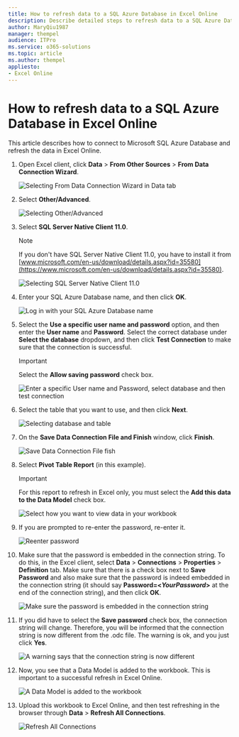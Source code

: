 ```yaml
---
title: How to refresh data to a SQL Azure Database in Excel Online
description: Describe detailed steps to refresh data to a SQL Azure Database in Excel Online
author: MaryQiu1987
manager: thempel
audience: ITPro
ms.service: o365-solutions
ms.topic: article
ms.author: thempel
appliesto:
- Excel Online
---
```


# How to refresh data to a SQL Azure Database in Excel Online

This article describes how to connect to Microsoft SQL Azure Database and refresh the data in Excel Online.

1. Open Excel client, click **Data** > **From Other Sources** > **From Data Connection Wizard**.

   ![Selecting From Data Connection Wizard in Data tab](./media/excel-online-refreshing-data-to-a-sql-azure-database/data.png)

1. Select **Other/Advanced**.

   ![Selecting Other/Advanced](./media/excel-online-refreshing-data-to-a-sql-azure-database/data-connection-wizard.png)

1. Select **SQL Server Native Client 11.0**.
   
   > [!NOTE]
   > If you don't have SQL Server Native Client 11.0, you have to install it from [www.microsoft.com/en-us/download/details.aspx?id=35580](https://www.microsoft.com/en-us/download/details.aspx?id=35580).
   
   ![Selecting SQL Server Native Client 11.0](./media/excel-online-refreshing-data-to-a-sql-azure-database/sql-server-native-client.png)

1. Enter your SQL Azure Database name, and then click **OK**.

   ![Log in with your SQL Azure Database name](./media/excel-online-refreshing-data-to-a-sql-azure-database/login.png)

1. Select the **Use a specific user name and password** option, and then enter the **User name** and **Password**. Select the correct database under **Select the database** dropdown, and then click **Test Connection** to make sure that the connection is successful.

   > [!IMPORTANT]
   > Select the **Allow saving password** check box.  

   ![Enter a specific User name and Password, select database and then test connection](./media/excel-online-refreshing-data-to-a-sql-azure-database/data-link-properties.png)

1. Select the table that you want to use, and then click **Next**.

   ![Selecting database and table](./media/excel-online-refreshing-data-to-a-sql-azure-database/select-table.png)

1. On the **Save Data Connection File and Finish** window, click **Finish**.

   ![Save Data Connection File fish](./media/excel-online-refreshing-data-to-a-sql-azure-database/data-connection-finish.png)

1. Select **Pivot Table Report** (in this example).

   > [!IMPORTANT]
   > For this report to refresh in Excel only, you must select the **Add this data to the Data Model** check box.

   ![Select how you want to view data in your workbook](./media/excel-online-refreshing-data-to-a-sql-azure-database/import-data.png)

1. If you are prompted to re-enter the password, re-enter it.

   ![Reenter password](./media/excel-online-refreshing-data-to-a-sql-azure-database/reenter-password.png)

1. Make sure that the password is embedded in the connection string. To do this, in the Excel client, select **Data** > **Connections** > **Properties** > **Definition** tab. Make sure that there is a check box next to **Save Password** and also make sure that the password is indeed embedded in the connection string (it should say **Password=<*YourPassword*>** at the end of the connection string), and then click **OK**.

   ![Make sure the password is embedded in the connection string](./media/excel-online-refreshing-data-to-a-sql-azure-database/connection-properties.png)

1. If you did have to select the **Save password** check box, the connection string will change. Therefore, you will be informed that the connection string is now different from the .odc file. The warning is ok, and you just click **Yes**.

   ![A warning says that the connection string is now different](./media/excel-online-refreshing-data-to-a-sql-azure-database/warning.png)

1. Now, you see that a Data Model is added to the workbook. This is important to a successful refresh in Excel Online.

   ![A Data Model is added to the workbook](./media/excel-online-refreshing-data-to-a-sql-azure-database/workbook-connections.png)

1. Upload this workbook to Excel Online, and then test refreshing in the browser through **Data** > **Refresh All Connections**.

   ![Refresh All Connections](./media/excel-online-refreshing-data-to-a-sql-azure-database/refresh-all-connections.png)